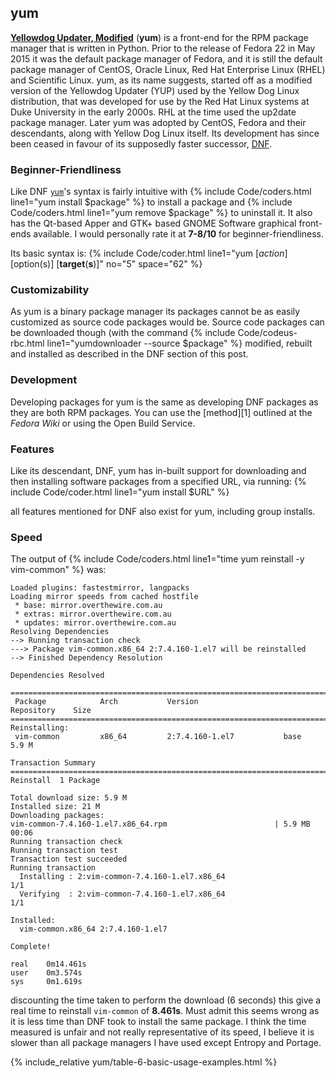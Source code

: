 ## yum
[**Yellowdog Updater, Modified**](http://yum.baseurl.org/) (**yum**) is a front-end for the RPM package manager that is written in Python. Prior to the release of Fedora 22 in May 2015 it was the default package manager of Fedora, and it is still the default package manager of CentOS, Oracle Linux, Red Hat Enterprise Linux (RHEL) and Scientific Linux. yum, as its name suggests, started off as a modified version of the Yellowdog Updater (YUP) used by the Yellow Dog Linux distribution, that was developed for use by the Red Hat Linux systems at Duke University in the early 2000s. RHL at the time used the up2date package manager. Later yum was adopted by CentOS, Fedora and their descendants, along with Yellow Dog Linux itself. Its development has since been ceased in favour of its supposedly faster successor, [DNF](#dnf).

### Beginner-Friendliness
Like DNF [`yum`](https://fusion809.github.io/man/yum.8.html)'s syntax is fairly intuitive with {% include Code/coders.html line1="yum install $package" %} to install a package and {% include Code/coders.html line1="yum remove $package" %} to uninstall it. It also has the Qt-based Apper and GTK+ based GNOME Software graphical front-ends available. I would personally rate it at **7-8/10** for beginner-friendliness.

Its basic syntax is:
{% include Code/coder.html line1="yum [<i>action</i>] [option(s)] [<b>target</b>(<b>s</b>)]" no="5" space="62" %}

### Customizability
As yum is a binary package manager its packages cannot be as easily customized as source code packages would be. Source code packages can be downloaded though (with the command {% include Code/codeus-rbc.html line1="yumdownloader --source $package" %} modified, rebuilt and installed as described in the DNF section of this post.

### Development
Developing packages for yum is the same as developing DNF packages as they are both RPM packages. You can use the [method][1] outlined at the *Fedora Wiki* or using the Open Build Service.

### Features
Like its descendant, DNF, yum has in-built support for downloading and then installing software packages from a specified URL, via running:
{% include Code/coder.html line1="yum install $URL" %}

all features mentioned for DNF also exist for yum, including group installs.

### Speed
The output of {% include Code/coders.html line1="time yum reinstall -y vim-common" %} was:

~~~
Loaded plugins: fastestmirror, langpacks
Loading mirror speeds from cached hostfile
 * base: mirror.overthewire.com.au
 * extras: mirror.overthewire.com.au
 * updates: mirror.overthewire.com.au
Resolving Dependencies
--> Running transaction check
---> Package vim-common.x86_64 2:7.4.160-1.el7 will be reinstalled
--> Finished Dependency Resolution

Dependencies Resolved

================================================================================
 Package            Arch           Version                   Repository    Size
================================================================================
Reinstalling:
 vim-common         x86_64         2:7.4.160-1.el7           base         5.9 M

Transaction Summary
================================================================================
Reinstall  1 Package

Total download size: 5.9 M
Installed size: 21 M
Downloading packages:
vim-common-7.4.160-1.el7.x86_64.rpm                        | 5.9 MB   00:06     
Running transaction check
Running transaction test
Transaction test succeeded
Running transaction
  Installing : 2:vim-common-7.4.160-1.el7.x86_64                            1/1
  Verifying  : 2:vim-common-7.4.160-1.el7.x86_64                            1/1

Installed:
  vim-common.x86_64 2:7.4.160-1.el7                                             

Complete!

real    0m14.461s
user    0m3.574s
sys     0m1.619s
~~~

discounting the time taken to perform the download (6 seconds) this give a real time to reinstall `vim-common` of **8.461s**. Must admit this seems wrong as it is less time than DNF took to install the same package. I think the time measured is unfair and not really representative of its speed, I believe it is slower than all package managers I have used except Entropy and Portage.

{% include_relative yum/table-6-basic-usage-examples.html %}
